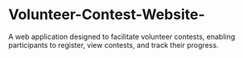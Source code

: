 # Volunteer-Contest-Website-
A web application designed to facilitate volunteer contests, enabling participants to register, view contests, and track their progress.
